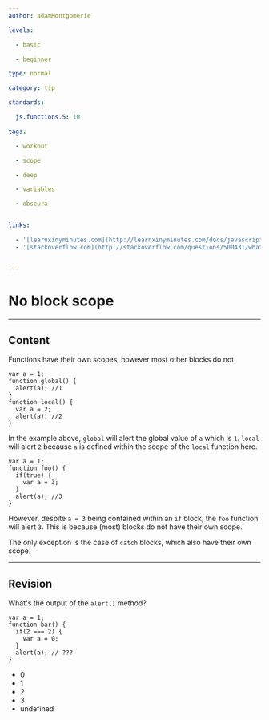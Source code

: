 ```yaml
---
author: adamMontgomerie

levels:

  - basic

  - beginner

type: normal

category: tip

standards:

  js.functions.5: 10

tags:

  - workout

  - scope

  - deep

  - variables

  - obscura


links:

  - '[learnxinyminutes.com](http://learnxinyminutes.com/docs/javascript/){website}'
  - '[stackoverflow.com](http://stackoverflow.com/questions/500431/what-is-the-scope-of-variables-in-javascript){website}'


---
```


# No block scope

---
## Content

Functions have their own scopes, however most other blocks do not.
```
var a = 1;
function global() {
  alert(a); //1
}
function local() {
  var a = 2;
  alert(a); //2
}
```
In the example above, `global` will alert the global value of `a` which is `1`. `local` will alert `2` because `a` is defined within the scope of the `local` function here.
```
var a = 1;
function foo() {
  if(true) {
    var a = 3;
  }
  alert(a); //3
}
```
However, despite `a = 3` being contained within an `if` block, the `foo` function will alert `3`. This is because (most) blocks do not have their own scope.

The only exception is the case of `catch` blocks, which also have their own scope.

---
## Revision

What's the output of the `alert()` method?
```
var a = 1;
function bar() {
  if(2 === 2) {
    var a = 0;
  }
  alert(a); // ???
}
```

* 0
* 1
* 2
* 3
* undefined

